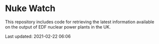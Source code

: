 # Nuke Watch

This repository includes code for retrieving the latest information available on the output of EDF nuclear power plants in the UK.

Last updated: 2021-02-22 06:06